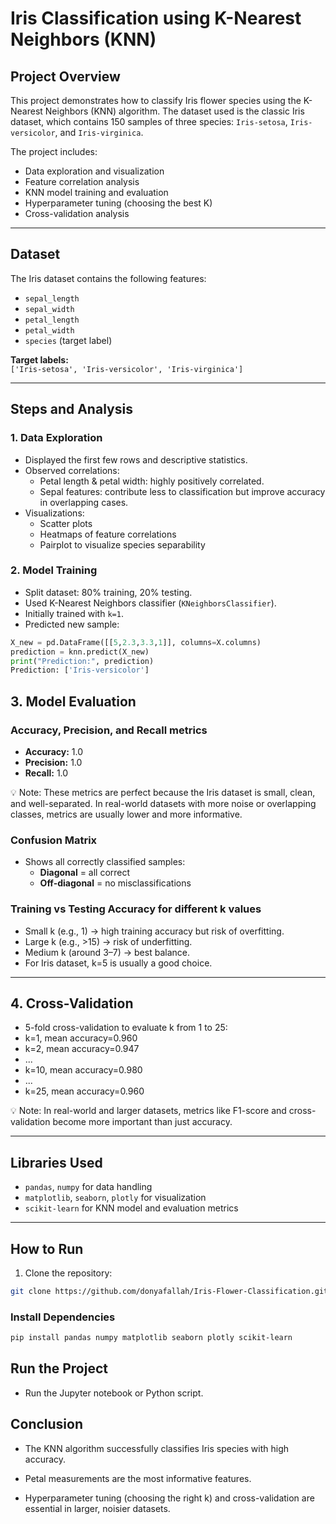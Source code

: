 # Iris Classification using K-Nearest Neighbors (KNN)

## Project Overview
This project demonstrates how to classify Iris flower species using the K-Nearest Neighbors (KNN) algorithm. The dataset used is the classic Iris dataset, which contains 150 samples of three species: `Iris-setosa`, `Iris-versicolor`, and `Iris-virginica`.

The project includes:
- Data exploration and visualization
- Feature correlation analysis
- KNN model training and evaluation
- Hyperparameter tuning (choosing the best K)
- Cross-validation analysis

---

## Dataset
The Iris dataset contains the following features:
- `sepal_length`
- `sepal_width`
- `petal_length`
- `petal_width`
- `species` (target label)

**Target labels:**  
`['Iris-setosa', 'Iris-versicolor', 'Iris-virginica']`

---

## Steps and Analysis

### 1. Data Exploration
- Displayed the first few rows and descriptive statistics.
- Observed correlations:
  - Petal length & petal width: highly positively correlated.
  - Sepal features: contribute less to classification but improve accuracy in overlapping cases.
- Visualizations:
  - Scatter plots
  - Heatmaps of feature correlations
  - Pairplot to visualize species separability

### 2. Model Training
- Split dataset: 80% training, 20% testing.
- Used K-Nearest Neighbors classifier (`KNeighborsClassifier`).
- Initially trained with `k=1`.
- Predicted new sample:
```python
X_new = pd.DataFrame([[5,2.3,3.3,1]], columns=X.columns)
prediction = knn.predict(X_new)
print("Prediction:", prediction)
Prediction: ['Iris-versicolor']
```
## 3. Model Evaluation

### Accuracy, Precision, and Recall metrics
- **Accuracy:** 1.0  
- **Precision:** 1.0  
- **Recall:** 1.0  

💡 Note: These metrics are perfect because the Iris dataset is small, clean, and well-separated. In real-world datasets with more noise or overlapping classes, metrics are usually lower and more informative.

### Confusion Matrix
- Shows all correctly classified samples:  
  - **Diagonal** = all correct  
  - **Off-diagonal** = no misclassifications

### Training vs Testing Accuracy for different k values
- Small k (e.g., 1) → high training accuracy but risk of overfitting.  
- Large k (e.g., >15) → risk of underfitting.  
- Medium k (around 3–7) → best balance.  
- For Iris dataset, k=5 is usually a good choice.

---

## 4. Cross-Validation
- 5-fold cross-validation to evaluate k from 1 to 25:
- k=1, mean accuracy=0.960
- k=2, mean accuracy=0.947
- ...
- k=10, mean accuracy=0.980
- ...
- k=25, mean accuracy=0.960


💡 Note: In real-world and larger datasets, metrics like F1-score and cross-validation become more important than just accuracy.

---

## Libraries Used
- `pandas`, `numpy` for data handling  
- `matplotlib`, `seaborn`, `plotly` for visualization  
- `scikit-learn` for KNN model and evaluation metrics  

---

## How to Run
1. Clone the repository:
```bash
git clone https://github.com/donyafallah/Iris-Flower-Classification.git
```
### Install Dependencies

```bash
pip install pandas numpy matplotlib seaborn plotly scikit-learn
```
## Run the Project

- Run the Jupyter notebook or Python script.

## Conclusion

- The KNN algorithm successfully classifies Iris species with high accuracy.

- Petal measurements are the most informative features.

- Hyperparameter tuning (choosing the right k) and cross-validation are essential in larger, noisier datasets.

